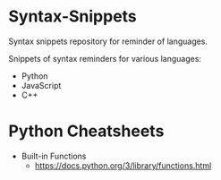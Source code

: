 # Syntax-Snippets
Syntax snippets repository for reminder of languages.

Snippets of syntax reminders for various languages:

- Python
- JavaScript
- C++


# Python Cheatsheets

- Built-in Functions
  - https://docs.python.org/3/library/functions.html
